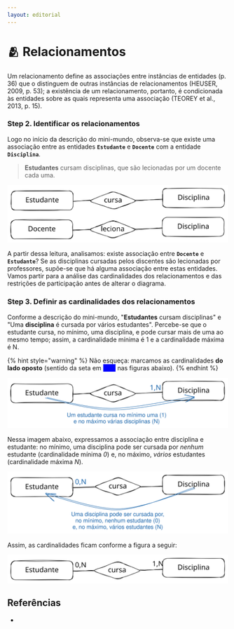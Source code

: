 ```yaml
---
layout: editorial
---
```


# 🫂 Relacionamentos

Um relacionamento define as associações entre instâncias de entidades (p. 36) que o distinguem de outras instâncias de relacionamentos (HEUSER, 2009, p. 53); a existência de um relacionamento, portanto, é condicionada às entidades sobre as quais representa uma associação (TEOREY et al., 2013, p. 15).

### Step 2. Identificar os relacionamentos

Logo no início da descrição do mini-mundo, observa-se que existe uma associação entre as entidades **`Estudante`** e **`Docente`** com a entidade **`Disciplina`**.

> **Estudantes** cursam disciplinas, que são lecionadas por um docente cada uma.

<img src="../../.gitbook/assets/file.excalidraw (3) (1).svg" alt="" class="gitbook-drawing">

A partir dessa leitura, analisamos: existe associação entre **`Docente`** e **`Estudante`**? Se as disciplinas cursadas pelos discentes são lecionadas por professores, supõe-se que há alguma associação entre estas entidades. Vamos partir para a análise das cardinalidades dos relacionamentos e das restrições de participação antes de alterar o diagrama.

### Step 3. Definir as cardinalidades dos relacionamentos

Conforme a descrição do mini-mundo, "**Estudantes** cursam disciplinas" e "Uma **disciplina** é cursada por vários estudantes". Percebe-se que o estudante cursa, no mínimo, uma disciplina, e pode cursar mais de uma ao mesmo tempo; assim, a cardinalidade mínima é 1 e a cardinalidade máxima é N.

{% hint style="warning" %}
Não esqueça: marcamos as cardinalidades **do lado oposto** (sentido da seta em <mark style="color:blue;background-color:blue;">**azul**</mark> nas figuras abaixo).
{% endhint %}

<img src="../../.gitbook/assets/file.excalidraw (4) (1).svg" alt="" class="gitbook-drawing">

Nessa imagem abaixo, expressamos a associação entre disciplina e estudante: no mínimo, uma disciplina pode ser cursada por _nenhum_ estudante (cardinalidade mínima _0_) e, no máximo, _vários_ estudantes (cardinalidade máxima _N_).

<img src="../../.gitbook/assets/file.excalidraw (5).svg" alt="" class="gitbook-drawing">

Assim, as cardinalidades ficam conforme a figura a seguir:

<img src="../../.gitbook/assets/file.excalidraw (3).svg" alt="" class="gitbook-drawing">

## Referências

*

